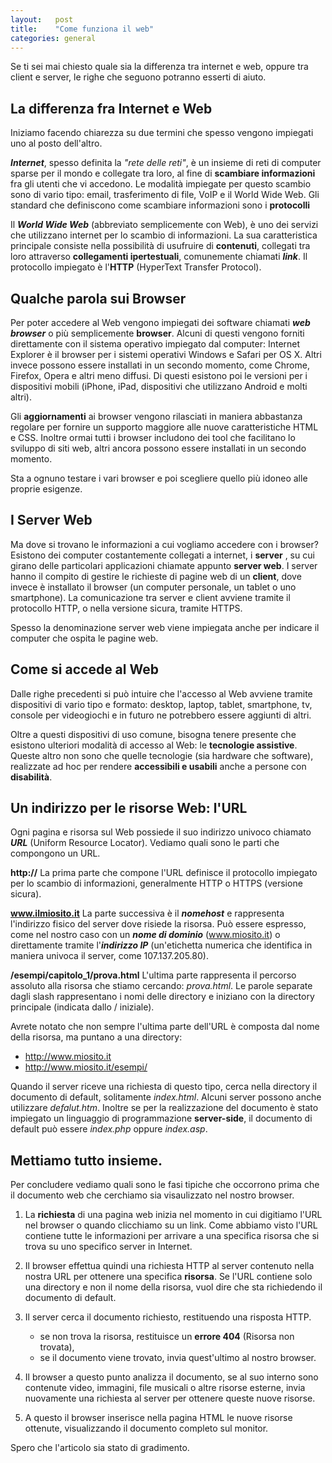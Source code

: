 ```yaml
---
layout:   post
title:    "Come funziona il web"
categories: general
---
```


Se ti sei mai chiesto quale sia la differenza tra internet e web, oppure tra client e server, le righe che seguono potranno esserti di aiuto.

## La differenza fra Internet e Web  

Iniziamo facendo chiarezza su due termini che spesso vengono impiegati uno al posto dell'altro.

<dfn>**Internet**</dfn>, spesso definita la *"rete delle reti"*, è un insieme di reti di computer sparse per il mondo e collegate tra loro, al fine di **scambiare informazioni** fra gli utenti che vi accedono.
Le modalità impiegate per questo scambio sono di vario tipo: email, trasferimento di file, VoIP e il World Wide Web. Gli standard che definiscono come scambiare informazioni sono i **protocolli**

Il <dfn>**World Wide Web**</dfn> (abbreviato semplicemente con Web), è uno dei servizi che utilizzano internet per lo scambio di informazioni. La sua caratteristica principale consiste nella possibilità di usufruire di **contenuti**, collegati tra loro attraverso **collegamenti ipertestuali**, comunemente chiamati <dfn>**link**</dfn>. Il protocollo impiegato è l'<abbr>**HTTP**</abbr> (HyperText Transfer Protocol).

## Qualche parola sui Browser  

Per poter accedere al Web vengono impiegati dei software chiamati <dfn>**web browser**</dfn> o più semplicemente **browser**. Alcuni di questi vengono forniti direttamente con il sistema operativo impiegato dal computer: Internet Explorer è il browser per i sistemi operativi Windows e Safari per OS X. Altri invece possono essere installati in un secondo momento, come Chrome, Firefox, Opera e altri meno diffusi.
Di questi esistono poi le versioni per i dispositivi mobili (iPhone, iPad, dispositivi che utilizzano Android e molti altri).

Gli **aggiornamenti** ai browser vengono rilasciati in maniera abbastanza regolare per fornire un supporto maggiore alle nuove caratteristiche HTML e CSS.
Inoltre ormai tutti i browser includono dei tool che facilitano lo sviluppo di siti web, altri ancora possono essere installati in un secondo momento.

Sta a ognuno testare i vari browser e poi scegliere quello più idoneo alle proprie esigenze.

## I Server Web

Ma dove si trovano le informazioni a cui vogliamo accedere con i browser?
Esistono dei computer costantemente collegati a internet, i **server** , su cui girano delle particolari applicazioni chiamate appunto **server web**. I server hanno il compito di gestire le richieste di pagine web di un **client**, dove invece è installato il browser (un computer personale, un tablet o uno smartphone). La comunicazione tra server e client avviene tramite il protocollo HTTP, o nella versione sicura, tramite HTTPS.

Spesso la denominazione server web viene impiegata anche per indicare il computer che ospita le pagine web.


## Come si accede al Web

Dalle righe precedenti si può intuire che l'accesso al Web avviene tramite dispositivi di vario tipo e formato: desktop, laptop, tablet, smartphone, tv, console per videogiochi e in futuro ne potrebbero essere aggiunti di altri.

Oltre a questi dispositivi di uso comune, bisogna tenere presente che esistono ulteriori modalità di accesso al Web: le **tecnologie assistive**. Queste altro non sono che quelle tecnologie (sia hardware che software), realizzate ad hoc per rendere **accessibili e usabili** anche a persone con **disabilità**.

## Un indirizzo per le risorse Web: l'URL

Ogni pagina e risorsa sul Web possiede il suo indirizzo univoco chiamato <dfn>**URL**</dfn> (Uniform Resource Locator).
Vediamo quali sono le parti che compongono un URL.

**http://**
La prima parte che compone l'URL definisce il protocollo impiegato per lo scambio di informazioni, generalmente HTTP o HTTPS (versione sicura).

**www.ilmiosito.it**
La parte successiva è il <dfn>**nomehost**</dfn> e rappresenta l'indirizzo fisico del server dove risiede la risorsa. Può essere espresso, come nel nostro caso con un <dfn>**nome di dominio**</dfn> (www.miosito.it) o direttamente tramite l'<dfn>**indirizzo IP**</dfn> (un'etichetta numerica che identifica in maniera univoca il server, come 107.137.205.80).

**/esempi/capitolo_1/prova.html**
L'ultima parte rappresenta il percorso assoluto alla risorsa che stiamo cercando: *prova.html*. Le parole separate dagli slash rappresentano i nomi delle directory e iniziano con la directory principale (indicata dallo / iniziale).

Avrete notato che non sempre l'ultima parte dell'URL è composta dal nome della risorsa, ma puntano a una directory:

* http://www.miosito.it
* http://www.miosito.it/esempi/

Quando il server riceve una richiesta di questo tipo, cerca nella directory il documento di default, solitamente *index.html*. Alcuni server possono anche utilizzare *defalut.htm*. Inoltre se per la realizzazione del documento è stato impiegato un linguaggio di programmazione **server-side**, il documento di default può essere *index.php* oppure *index.asp*.

## Mettiamo tutto insieme.
Per concludere vediamo quali sono le fasi tipiche che occorrono prima che il documento web che cerchiamo sia visaulizzato nel nostro browser.

1. La **richiesta** di una pagina web inizia nel momento in cui digitiamo l'URL nel browser o quando clicchiamo su un link. Come abbiamo visto l'URL contiene tutte le informazioni per arrivare a una specifica risorsa che si trova su uno specifico server in Internet.
2. Il browser effettua quindi una richiesta HTTP al server contenuto nella nostra URL per ottenere una specifica **risorsa**. Se l'URL contiene solo una directory e non il nome della risorsa, vuol dire che sta richiedendo il documento di default.
3. Il server cerca il documento richiesto, restituendo una risposta HTTP.

    * se non trova la risorsa, restituisce un **errore 404** (Risorsa non trovata),
    * se il documento viene trovato, invia quest'ultimo al nostro browser.

4. Il browser a questo punto analizza il documento, se al suo interno sono contenute video, immagini, file musicali o altre risorse esterne, invia nuovamente una richiesta al server per ottenere queste nuove risorse.
5. A questo il browser inserisce nella pagina HTML le nuove risorse ottenute, visualizzando il documento completo sul monitor.

Spero che l'articolo sia stato di gradimento.
